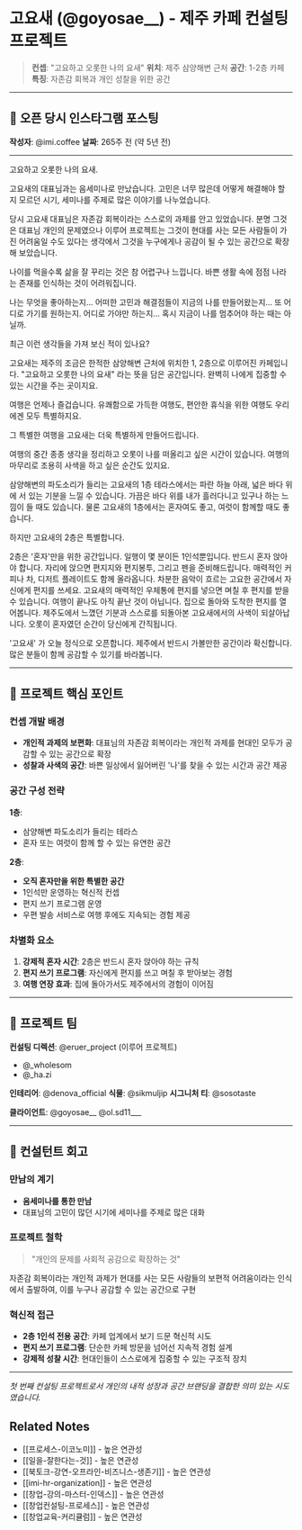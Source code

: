 # 고요새 (@goyosae__) - 제주 카페 컨설팅 프로젝트

> **컨셉**: "고요하고 오롯한 나의 요새"
> **위치**: 제주 삼양해변 근처
> **공간**: 1-2층 카페
> **특징**: 자존감 회복과 개인 성찰을 위한 공간

---

## 📝 오픈 당시 인스타그램 포스팅

**작성자**: @imi.coffee
**날짜**: 265주 전 (약 5년 전)

---

고요하고 오롯한 나의 요새.

고요새의 대표님과는 음세미나로 만났습니다.
고민은 너무 많은데 어떻게 해결해야 할 지 모르던 시기, 세미나를 주제로 많은 이야기를 나누었습니다.

당시 고요새 대표님은 자존감 회복이라는 스스로의 과제를 안고 있었습니다.
분명 그것은 대표님 개인의 문제였으나
이루어 프로젝트는 그것이 현대를 사는 모든 사람들이 가진 어려움일 수도 있다는 생각에서
그것을 누구에게나 공감이 될 수 있는 공간으로 확장해 보았습니다.

나이를 먹을수록 삶을 잘 꾸리는 것은 참 어렵구나 느낍니다.
바쁜 생활 속에 점점 나라는 존재를 인식하는 것이 어려워집니다.

나는 무엇을 좋아하는지...
어떠한 고민과 해결점들이 지금의 나를 만들어왔는지…
또 어디로 가기를 원하는지. 어디로 가야만 하는지…
혹시 지금이 나를 멈추어야 하는 때는 아닐까.

최근 이런 생각들을 가져 보신 적이 있나요?

고요새는 제주의 조금은 한적한 삼양해변 근처에 위치한 1, 2층으로 이루어진 카페입니다.
"고요하고 오롯한 나의 요새" 라는 뜻을 담은 공간입니다.
완벽히 나에게 집중할 수 있는 시간을 주는 곳이지요.

여행은 언제나 즐겁습니다.
유쾌함으로 가득한 여행도, 편안한 휴식을 위한 여행도 우리에겐 모두 특별하지요.

그 특별한 여행을 고요새는 더욱 특별하게 만들어드립니다.

여행의 중간 종종 생각을 정리하고 오롯이 나를 떠올리고 싶은 시간이 있습니다.
여행의 마무리로 조용히 사색을 하고 싶은 순간도 있지요.

삼양해변의 파도소리가 들리는 고요새의 1층 테라스에서는
파란 하늘 아래, 넓은 바다 위에 서 있는 기분을 느낄 수 있습니다.
가끔은 바다 위를 내가 흘러다니고 있구나 하는 느낌이 들 때도 있습니다.
물론 고요새의 1층에서는 혼자여도 좋고, 여럿이 함께할 때도 좋습니다.

하지만 고요새의 2층은 특별합니다.

2층은 '혼자'만을 위한 공간입니다.
일행이 몇 분이든 1인석뿐입니다. 반드시 혼자 앉아야 합니다.
자리에 앉으면 편지지와 편지봉투, 그리고 펜을 준비해드립니다.
매력적인 커피나 차, 디저트 플레이트도 함께 올라옵니다.
차분한 음악이 흐르는 고요한 공간에서 자신에게 편지를 쓰세요.
고요새의 매력적인 우체통에 편지를 넣으면
며칠 후 편지를 받을 수 있습니다.
여행이 끝나도 아직 끝난 것이 아닙니다.
집으로 돌아와 도착한 편지를 열어봅니다.
제주도에서 느꼈던 기분과 스스로를 되돌아본 고요새에서의 사색이 되살아납니다.
오롯이 혼자였던 순간이 당신에게 간직됩니다.

'고요새' 가 오늘 정식으로 오픈합니다.
제주에서 반드시 가볼만한 공간이라 확신합니다.
많은 분들이 함께 공감할 수 있기를 바라봅니다.

---

## 🎯 프로젝트 핵심 포인트

### 컨셉 개발 배경
- **개인적 과제의 보편화**: 대표님의 자존감 회복이라는 개인적 과제를 현대인 모두가 공감할 수 있는 공간으로 확장
- **성찰과 사색의 공간**: 바쁜 일상에서 잃어버린 '나'를 찾을 수 있는 시간과 공간 제공

### 공간 구성 전략
**1층**:
- 삼양해변 파도소리가 들리는 테라스
- 혼자 또는 여럿이 함께 할 수 있는 유연한 공간

**2층**:
- **오직 혼자만을 위한 특별한 공간**
- 1인석만 운영하는 혁신적 컨셉
- 편지 쓰기 프로그램 운영
- 우편 발송 서비스로 여행 후에도 지속되는 경험 제공

### 차별화 요소
1. **강제적 혼자 시간**: 2층은 반드시 혼자 앉아야 하는 규칙
2. **편지 쓰기 프로그램**: 자신에게 편지를 쓰고 며칠 후 받아보는 경험
3. **여행 연장 효과**: 집에 돌아가서도 제주에서의 경험이 이어짐

---

## 👥 프로젝트 팀

**컨설팅 디렉션**: @eruer_project (이루어 프로젝트)
- @_wholesom
- @_ha.zi

**인테리어**: @denova_official
**식물**: @sikmuljip
**시그니처 티**: @sosotaste

**클라이언트**: @goyosae__ @ol.sd11___

---

## 💭 컨설턴트 회고

### 만남의 계기
- **음세미나를 통한 만남**
- 대표님의 고민이 많던 시기에 세미나를 주제로 많은 대화

### 프로젝트 철학
> "개인의 문제를 사회적 공감으로 확장하는 것"

자존감 회복이라는 개인적 과제가 현대를 사는 모든 사람들의 보편적 어려움이라는 인식에서 출발하여, 이를 누구나 공감할 수 있는 공간으로 구현

### 혁신적 접근
- **2층 1인석 전용 공간**: 카페 업계에서 보기 드문 혁신적 시도
- **편지 쓰기 프로그램**: 단순한 카페 방문을 넘어선 지속적 경험 설계
- **강제적 성찰 시간**: 현대인들이 스스로에게 집중할 수 있는 구조적 장치

---

*첫 번째 컨설팅 프로젝트로서 개인의 내적 성장과 공간 브랜딩을 결합한 의미 있는 시도였습니다.*

## Related Notes
- [[프로세스-이코노미]] - 높은 연관성
- [[일을-잘한다는-것]] - 높은 연관성
- [[북토크-강연-오프라인-비즈니스-생존기]] - 높은 연관성
- [[imi-hr-organization]] - 높은 연관성
- [[창업-강의-마스터-인덱스]] - 높은 연관성
- [[창업컨설팅-프로세스]] - 높은 연관성
- [[창업교육-커리큘럼]] - 높은 연관성

